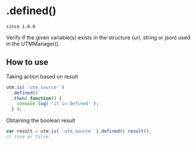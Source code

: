 # .defined()

`since 1.0.0`

Verify if the given variable(s) exists in the structure (url, string or json) used in the UTMManager().

## How to use

Taking action based on result

```javascript
utm.is( 'utm_source' )
  .defined()
  .then( function() {
    console.log( 'it is defined' );
  } );
```

Obtaining the boolean result

```javascript
var result = utm.is( 'utm_source' ).defined().result();
// true or false
```
